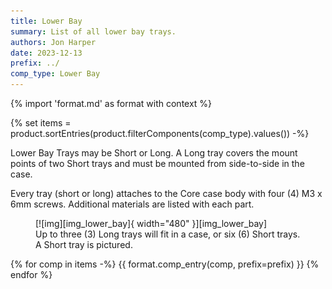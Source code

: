 ```yaml
---
title: Lower Bay
summary: List of all lower bay trays.
authors: Jon Harper
date: 2023-12-13
prefix: ../
comp_type: Lower Bay
---
```


{% import 'format.md' as format with context %}

{% set items = product.sortEntries(product.filterComponents(comp_type).values()) -%}

Lower Bay Trays may be Short or Long. A Long tray covers the mount points of two Short trays and must be mounted from side-to-side in the case.

Every tray (short or long) attaches to the Core case body with four (4) M3 x 6mm screws. Additional materials are listed with each part.

<figure markdown>
  [![img][img_lower_bay]{ width="480" }][img_lower_bay]
  <figcaption>Up to three (3) Long trays will fit in a case, or six (6) Short trays.
    <br/>A Short tray is pictured.</figcaption>
</figure>

[img_lower_bay]: ../img/components/lower_bay.webp

{% for comp in items -%}
{{ format.comp_entry(comp, prefix=prefix) }}
{% endfor %}